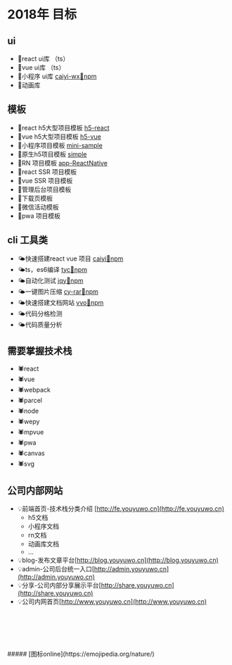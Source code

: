 

# 2018年 目标


## ui

- 🌾react ui库 （ts）
- 🌾vue ui库   （ts）
- 🌾小程序 ui库  [caiyi-wx](http://gitlab.gs.9188.com/caiyi.html5.public/caiyi-wx)[🌱npm](https://www.npmjs.com/package/cyw)
- 🌾动画库

## 模板

- 💫react h5大型项目模板 [h5-react](http://gitlab.gs.9188.com/caiyi.html5.public/h5-react)
- 💫vue  h5大型项目模板 [h5-vue](http://gitlab.gs.9188.com/caiyi.html5.public/h5-vue)
- 💫小程序项目模板 [mini-sample](http://gitlab.gs.9188.com/caiyi.html5.public/mini-sample)
- 💫原生h5项目模板 [simple](http://gitlab.gs.9188.com/caiyi.html5.public/simple)
- 💫RN 项目模板 [app-ReactNative](http://gitlab.gs.9188.com/caiyi.html5.public/app-ReactNative)
- 💫react SSR 项目模板
- 💫vue SSR 项目模板
- 💫管理后台项目模板
- 💫下载页模板
- 💫微信活动模板
- 💫pwa 项目模板

## cli 工具类

- 🌤快速搭建react vue 项目 [caiyi](http://gitlab.gs.9188.com/caiyi.html5.public/caiyi)[🌱npm](https://www.npmjs.com/package/caiyi)
- 🌤ts，es6编译  [tyc](https://github.com/vvo-io/tyc)[🌱npm](https://www.npmjs.com/package/tyc)
- 🌤自动化测试  [jqy](https://github.com/vvo-io/jqy)[🌱npm](https://www.npmjs.com/package/jqy)
- 🌤一键图片压缩 [cy-rar](https://github.com/vvo-io/cy-rar)[🌱npm](https://www.npmjs.com/package/cy-rar)
- 🌤快速搭建文档网站 [vvo](https://github.com/vvo-io/vvo)[🌱npm](https://www.npmjs.com/package/vvo)
- 🌤代码分格检测
- 🌤代码质量分析

## 需要掌握技术栈

- 🕷react
- 🕷vue
- 🕷webpack
- 🕷parcel
- 🕷node
- 🕷wepy
- 🕷mpvue
- 🕷pwa
- 🕷canvas
- 🕷svg

## 公司内部网站

- 💡前端首页-技术栈分类介绍 [http://fe.youyuwo.cn](http://fe.youyuwo.cn)
  - h5文档
  - 小程序文档
  - rn文档
  - 动画库文档
  - ...
- 💡blog-发布文章平台[http://blog.youyuwo.cn](http://blog.youyuwo.cn)
- 💡admin-公司后台统一入口[http://admin.youyuwo.cn](http://admin.youyuwo.cn)
- 💡分享-公司内部分享展示平台[http://share.youyuwo.cn](http://share.youyuwo.cn)
- 💡公司内网首页[http://www.youyuwo.cn](http://www.youyuwo.cn)

<br>
<br>
<br>
<br>
<br>
##### [图标online](https://emojipedia.org/nature/)